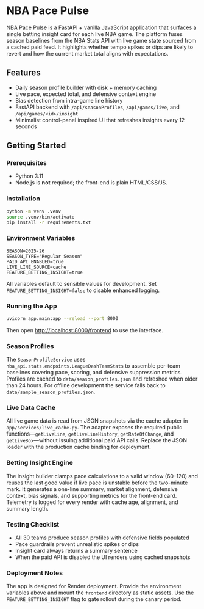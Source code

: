 # NBA Pace Pulse

NBA Pace Pulse is a FastAPI + vanilla JavaScript application that surfaces a
single betting insight card for each live NBA game. The platform fuses season
baselines from the NBA Stats API with live game state sourced from a cached
paid feed. It highlights whether tempo spikes or dips are likely to revert and
how the current market total aligns with expectations.

## Features

- Daily season profile builder with disk + memory caching
- Live pace, expected total, and defensive context engine
- Bias detection from intra-game line history
- FastAPI backend with `/api/seasonProfiles`, `/api/games/live`, and
  `/api/games/<id>/insight`
- Minimalist control-panel inspired UI that refreshes insights every 12 seconds

## Getting Started

### Prerequisites

- Python 3.11
- Node.js is **not** required; the front-end is plain HTML/CSS/JS.

### Installation

```bash
python -m venv .venv
source .venv/bin/activate
pip install -r requirements.txt
```

### Environment Variables

```
SEASON=2025-26
SEASON_TYPE="Regular Season"
PAID_API_ENABLED=true
LIVE_LINE_SOURCE=cache
FEATURE_BETTING_INSIGHT=true
```

All variables default to sensible values for development. Set
`FEATURE_BETTING_INSIGHT=false` to disable enhanced logging.

### Running the App

```bash
uvicorn app.main:app --reload --port 8000
```

Then open [http://localhost:8000/frontend](http://localhost:8000/frontend) to
use the interface.

### Season Profiles

The `SeasonProfileService` uses `nba_api.stats.endpoints.LeagueDashTeamStats`
to assemble per-team baselines covering pace, scoring, and defensive
suppression metrics. Profiles are cached to `data/season_profiles.json` and
refreshed when older than 24 hours. For offline development the service falls
back to `data/sample_season_profiles.json`.

### Live Data Cache

All live game data is read from JSON snapshots via the cache adapter in
`app/services/live_cache.py`. The adapter exposes the required public
functions—`getLiveLine`, `getLiveLineHistory`, `getRateOfChange`, and
`getLiveBox`—without issuing additional paid API calls. Replace the JSON loader
with the production cache binding for deployment.

### Betting Insight Engine

The insight builder clamps pace calculations to a valid window (60–120) and
reuses the last good value if live pace is unstable before the two-minute mark.
It generates a one-line summary, market alignment, defensive context, bias
signals, and supporting metrics for the front-end card. Telemetry is logged for
every render with cache age, alignment, and summary length.

### Testing Checklist

- All 30 teams produce season profiles with defensive fields populated
- Pace guardrails prevent unrealistic spikes or dips
- Insight card always returns a summary sentence
- When the paid API is disabled the UI renders using cached snapshots

### Deployment Notes

The app is designed for Render deployment. Provide the environment variables
above and mount the `frontend` directory as static assets. Use the
`FEATURE_BETTING_INSIGHT` flag to gate rollout during the canary period.
